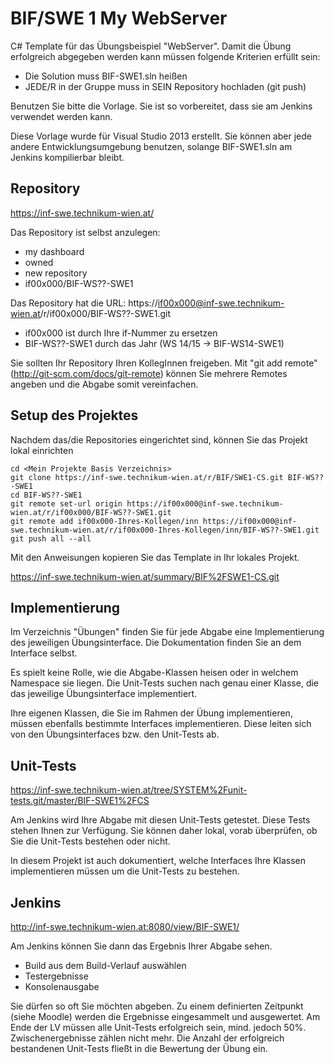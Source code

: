 ﻿BIF/SWE 1 My WebServer
======================

C# Template für das Übungsbeispiel "WebServer". Damit die Übung erfolgreich abgegeben werden kann müssen folgende Kriterien erfüllt sein:

* Die Solution muss BIF-SWE1.sln heißen
* JEDE/R in der Gruppe muss in SEIN Repository hochladen (git push)

Benutzen Sie bitte die Vorlage. Sie ist so vorbereitet, dass sie am Jenkins verwendet werden kann.

Diese Vorlage wurde für Visual Studio 2013 erstellt. Sie können aber jede andere Entwicklungsumgebung benutzen, solange BIF-SWE1.sln am Jenkins kompilierbar bleibt.

Repository
----------
https://inf-swe.technikum-wien.at/

Das Repository ist selbst anzulegen: 

* my dashboard 
* owned 
* new repository 
* if00x000/BIF-WS??-SWE1

Das Repository hat die URL: https://if00x000@inf-swe.technikum-wien.at/r/if00x000/BIF-WS??-SWE1.git

* if00x000 ist durch Ihre if-Nummer zu ersetzen
* BIF-WS??-SWE1 durch das Jahr (WS 14/15 -> BIF-WS14-SWE1)

Sie sollten Ihr Repository Ihren KollegInnen freigeben. Mit "git add remote" (http://git-scm.com/docs/git-remote) können Sie mehrere Remotes angeben und die Abgabe somit vereinfachen.

Setup des Projektes
-------------------
Nachdem das/die Repositories eingerichtet sind, können Sie das Projekt lokal einrichten

    cd <Mein Projekte Basis Verzeichnis>
    git clone https://inf-swe.technikum-wien.at/r/BIF/SWE1-CS.git BIF-WS??-SWE1
    cd BIF-WS??-SWE1
    git remote set-url origin https://if00x000@inf-swe.technikum-wien.at/r/if00x000/BIF-WS??-SWE1.git
    git remote add if00x000-Ihres-Kollegen/inn https://if00x000@inf-swe.technikum-wien.at/r/if00x000-Ihres-Kollegen/inn/BIF-WS??-SWE1.git
    git push all --all

Mit den Anweisungen kopieren Sie das Template in Ihr lokales Projekt.

https://inf-swe.technikum-wien.at/summary/BIF%2FSWE1-CS.git

Implementierung
---------------
Im Verzeichnis "Übungen" finden Sie für jede Abgabe eine Implementierung des jeweiligen Übungsinterface. Die Dokumentation finden Sie an dem Interface selbst.

Es spielt keine Rolle, wie die Abgabe-Klassen heisen oder in welchem Namespace sie liegen. Die Unit-Tests suchen nach genau einer Klasse, die das jeweilige Übungsinterface implementiert.

Ihre eigenen Klassen, die Sie im Rahmen der Übung implementieren, müssen ebenfalls bestimmte Interfaces implementieren. Diese leiten sich von den Übungsinterfaces bzw. den Unit-Tests ab.

Unit-Tests
----------
https://inf-swe.technikum-wien.at/tree/SYSTEM%2Funit-tests.git/master/BIF-SWE1%2FCS

Am Jenkins wird Ihre Abgabe mit diesen Unit-Tests getestet. Diese Tests stehen Ihnen zur Verfügung. Sie können daher lokal, vorab überprüfen, ob Sie die Unit-Tests bestehen oder nicht.

In diesem Projekt ist auch dokumentiert, welche Interfaces Ihre Klassen implementieren müssen um die Unit-Tests zu bestehen.

Jenkins
-------
http://inf-swe.technikum-wien.at:8080/view/BIF-SWE1/

Am Jenkins können Sie dann das Ergebnis Ihrer Abgabe sehen.

* Build aus dem Build-Verlauf auswählen
* Testergebnisse
* Konsolenausgabe

Sie dürfen so oft Sie möchten abgeben. Zu einem definierten Zeitpunkt (siehe Moodle) werden die Ergebnisse eingesammelt und ausgewertet. 
Am Ende der LV müssen alle Unit-Tests erfolgreich sein, mind. jedoch 50%. Zwischenergebnisse zählen nicht mehr. Die Anzahl der erfolgreich bestandenen Unit-Tests fließt in die Bewertung der Übung ein.